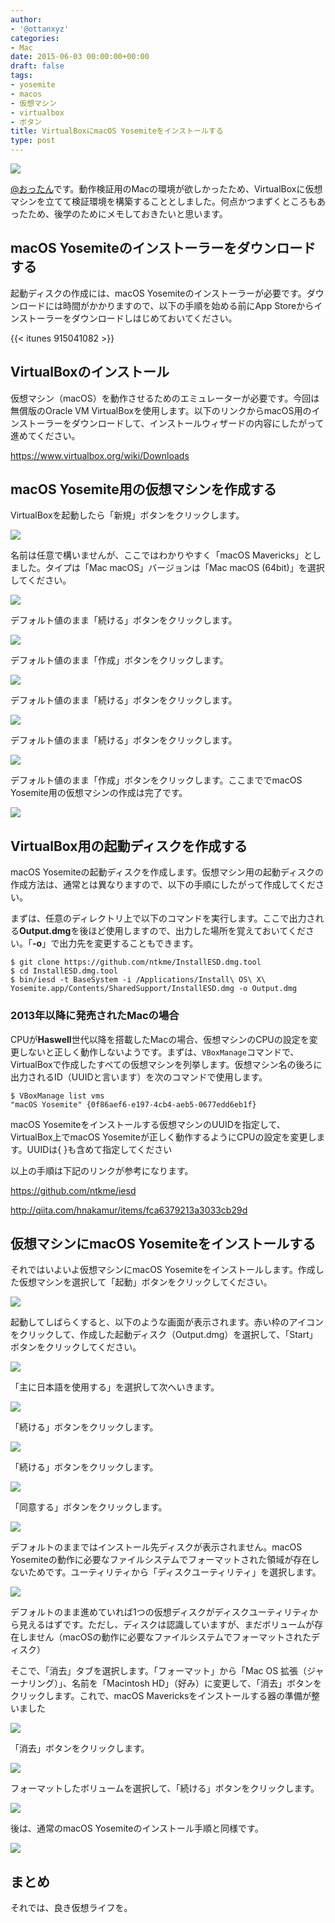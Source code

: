 ```yaml
---
author:
- '@ottanxyz'
categories:
- Mac
date: 2015-06-03 00:00:00+00:00
draft: false
tags:
- yosemite
- macos
- 仮想マシン
- virtualbox
- ボタン
title: VirtualBoxにmacOS Yosemiteをインストールする
type: post
---
```


![](150603-556ed93007238.jpg)






[@おったん](https://twitter.com/ottanxyz)です。動作検証用のMacの環境が欲しかったため、VirtualBoxに仮想マシンを立てて検証環境を構築することとしました。何点かつまずくところもあったため、後学のためにメモしておきたいと思います。





## macOS Yosemiteのインストーラーをダウンロードする





起動ディスクの作成には、macOS Yosemiteのインストーラーが必要です。ダウンロードには時間がかかりますので、以下の手順を始める前にApp Storeからインストーラーをダウンロードしはじめておいてください。



{{< itunes 915041082 >}}



## VirtualBoxのインストール





仮想マシン（macOS）を動作させるためのエミュレーターが必要です。今回は無償版のOracle VM VirtualBoxを使用します。以下のリンクからmacOS用のインストーラーをダウンロードして、インストールウィザードの内容にしたがって進めてください。



https://www.virtualbox.org/wiki/Downloads



## macOS Yosemite用の仮想マシンを作成する





VirtualBoxを起動したら「新規」ボタンをクリックします。





![](150603-556ed931caf19.png)






名前は任意で構いませんが、ここではわかりやすく「macOS Mavericks」としました。タイプは「Mac macOS」バージョンは「Mac macOS (64bit)」を選択してください。





![](150603-556ed935014bb.png)






デフォルト値のまま「続ける」ボタンをクリックします。





![](150603-556ed9389a22f.png)






デフォルト値のまま「作成」ボタンをクリックします。





![](150603-556ed93d141e6.png)






デフォルト値のまま「続ける」ボタンをクリックします。





![](150603-556ed940c2b0b.png)






デフォルト値のまま「続ける」ボタンをクリックします。





![](150603-556ed944c812f.png)






デフォルト値のまま「作成」ボタンをクリックします。ここまででmacOS Yosemite用の仮想マシンの作成は完了です。





![](150603-556ed94927ee3.png)






## VirtualBox用の起動ディスクを作成する





macOS Yosemiteの起動ディスクを作成します。仮想マシン用の起動ディスクの作成方法は、通常とは異なりますので、以下の手順にしたがって作成してください。





まずは、任意のディレクトリ上で以下のコマンドを実行します。ここで出力される**Output.dmg**を後ほど使用しますので、出力した場所を覚えておいてください。「**-o**」で出力先を変更することもできます。





    $ git clone https://github.com/ntkme/InstallESD.dmg.tool
    $ cd InstallESD.dmg.tool
    $ bin/iesd -t BaseSystem -i /Applications/Install\ OS\ X\ Yosemite.app/Contents/SharedSupport/InstallESD.dmg -o Output.dmg





### 2013年以降に発売されたMacの場合





CPUが**Haswell**世代以降を搭載したMacの場合、仮想マシンのCPUの設定を変更しないと正しく動作しないようです。まずは、`VBoxManage`コマンドで、VirtualBoxで作成したすべての仮想マシンを列挙します。仮想マシン名の後ろに出力されるID（UUIDと言います）を次のコマンドで使用します。





    $ VBoxManage list vms
    "macOS Yosemite" {0f86aef6-e197-4cb4-aeb5-0677edd6eb1f}





macOS Yosemiteをインストールする仮想マシンのUUIDを指定して、VirtualBox上でmacOS Yosemiteが正しく動作するようにCPUの設定を変更します。UUIDは{ }も含めて指定してください





以上の手順は下記のリンクが参考になります。



https://github.com/ntkme/iesd

http://qiita.com/hnakamur/items/fca6379213a3033cb29d



## 仮想マシンにmacOS Yosemiteをインストールする





それではいよいよ仮想マシンにmacOS Yosemiteをインストールします。作成した仮想マシンを選択して「起動」ボタンをクリックしてください。





![](150603-556ee0eebd10d.png)






起動してしばらくすると、以下のような画面が表示されます。赤い枠のアイコンをクリックして、作成した起動ディスク（Output.dmg）を選択して、「Start」ボタンをクリックしてください。





![](150603-556ee0f1bc19c.png)






「主に日本語を使用する」を選択して次へいきます。





![](150603-556ee0f567269.png)






「続ける」ボタンをクリックします。





![](150603-556ee0f97d618.png)






「続ける」ボタンをクリックします。





![](150603-556ee0fea957a.png)






「同意する」ボタンをクリックします。





![](150603-556ee103bce39.png)






デフォルトのままではインストール先ディスクが表示されません。macOS Yosemiteの動作に必要なファイルシステムでフォーマットされた領域が存在しないためです。ユーティリティから「ディスクユーティリティ」を選択します。





![](150603-556ee1081ef19.png)






デフォルトのまま進めていれば1つの仮想ディスクがディスクユーティリティから見えるはずです。ただし、ディスクは認識していますが、まだボリュームが存在しません（macOSの動作に必要なファイルシステムでフォーマットされたディスク）





そこで、「消去」タブを選択します。「フォーマット」から「Mac OS 拡張（ジャーナリング）」、名前を「Macintosh HD」（好み）に変更して、「消去」ボタンをクリックします。これで、macOS Mavericksをインストールする器の準備が整いました





![](150603-556ee10ca868b.png)






「消去」ボタンをクリックします。





![](150603-556ee1118c590.png)






フォーマットしたボリュームを選択して、「続ける」ボタンをクリックします。





![](150603-556ee11602aa9.png)






後は、通常のmacOS Yosemiteのインストール手順と同様です。





![](150603-556ee11ad2eeb.png)






## まとめ





それでは、良き仮想ライフを。